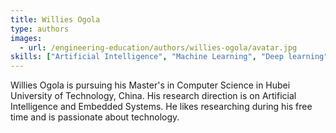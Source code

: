 ```yaml
---
title: Willies Ogola
type: authors
images:
  - url: /engineering-education/authors/willies-ogola/avatar.jpg 
skills: ["Artificial Intelligence", "Machine Learning", "Deep learning", "Blockchain", "Telecommunication", "Networking", "Python"]
---
```

Willies Ogola is pursuing his Master's in Computer Science in Hubei University of Technology, China. His research direction is on Artificial Intelligence and Embedded Systems. He likes researching during his free time and is passionate about technology.
